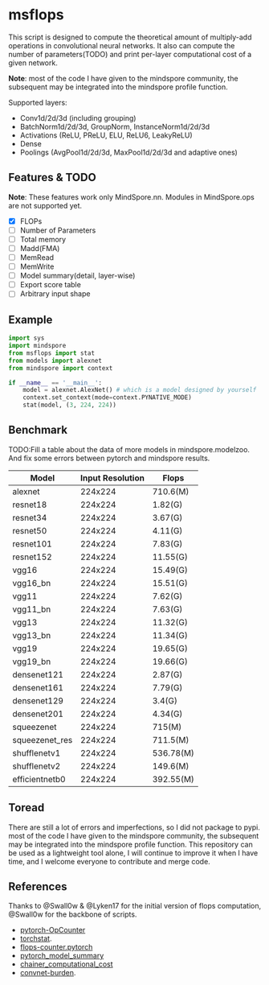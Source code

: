 # msflops

This script is designed to compute the theoretical amount of multiply-add operations
in convolutional neural networks. It also can compute the number of parameters(TODO) and
print per-layer computational cost of a given network.

**Note**: most of the code I have given to the mindspore community, the subsequent may be integrated into the mindspore profile function.

Supported layers:
- Conv1d/2d/3d (including grouping)
- BatchNorm1d/2d/3d, GroupNorm, InstanceNorm1d/2d/3d
- Activations (ReLU, PReLU, ELU, ReLU6, LeakyReLU)
- Dense
- Poolings (AvgPool1d/2d/3d, MaxPool1d/2d/3d and adaptive ones)

## Features & TODO
**Note**: These features work only MindSpore.nn. Modules in MindSpore.ops are not supported yet.
- [x] FLOPs
- [ ] Number of Parameters
- [ ] Total memory
- [ ] Madd(FMA)
- [ ] MemRead
- [ ] MemWrite
- [ ] Model summary(detail, layer-wise)
- [ ] Export score table
- [ ] Arbitrary input shape

## Example
```python
import sys
import mindspore
from msflops import stat
from models import alexnet
from mindspore import context

if __name__ == '__main__':
    model = alexnet.AlexNet() # which is a model designed by yourself
    context.set_context(mode=context.PYNATIVE_MODE)
    stat(model, (3, 224, 224))
```

## Benchmark

TODO:Fill a table about the data of more models in mindspore.modelzoo. And fix some errors between pytorch and mindspore results.

Model         | Input Resolution | Flops 
---           |---               |---      
alexnet       |224x224           | 710.6(M)   
resnet18      |224x224           | 1.82(G)
resnet34      |224x224           | 3.67(G)
resnet50      |224x224           | 4.11(G)
resnet101      |224x224           | 7.83(G)
resnet152      |224x224           | 11.55(G)
vgg16          |224x224           | 15.49(G)
vgg16_bn          |224x224           | 15.51(G)
vgg11           |224x224           | 7.62(G)
vgg11_bn           |224x224           | 7.63(G)
vgg13           |224x224           | 11.32(G)
vgg13_bn           |224x224           | 11.34(G)
vgg19           |224x224           | 19.65(G)
vgg19_bn           |224x224           | 19.66(G)
densenet121       |224x224           | 2.87(G)
densenet161       |224x224           | 7.79(G)
densenet129       |224x224           | 3.4(G)
densenet201       |224x224           | 4.34(G)
squeezenet         |224x224           | 715(M)
squeezenet_res         |224x224           | 711.5(M)
shufflenetv1|224x224           | 536.78(M)
shufflenetv2|224x224           | 149.6(M)
efficientnetb0|224x224           | 392.55(M)

## Toread
There are still a lot of errors and imperfections, so I did not package to pypi. most of the code I have given to the mindspore community, the subsequent may be integrated into the mindspore profile function.
This repository can be used as a lightweight tool alone, I will continue to improve it when I have time, and I welcome everyone to contribute and merge code.

## References
Thanks to @Swall0w & @Lyken17 for the initial version of flops computation, @Swall0w for the backbone of scripts.
* [pytorch-OpCounter](https://github.com/Lyken17/pytorch-OpCounter)
* [torchstat](https://github.com/Swall0w/torchstat).
* [flops-counter.pytorch](https://github.com/sovrasov/flops-counter.pytorch)
* [pytorch_model_summary](https://github.com/ceykmc/pytorch_model_summary)
* [chainer_computational_cost](https://github.com/belltailjp/chainer_computational_cost)
* [convnet-burden](https://github.com/albanie/convnet-burden).

